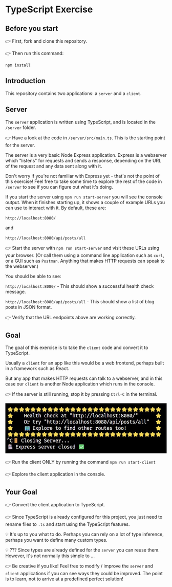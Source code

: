 # TypeScript Exercise

## Before you start

👉 First, fork and clone this repository.

👉 Then run this command:

```
npm install
```

## Introduction

This repository contains two applications: a `server` and a `client`.

## Server

The `server` application is written using TypeScript, and is located in the `/server` folder.

👉 Have a look at the code in `/server/src/main.ts`. This is the starting point for the server.

The server is a very basic Node Express application. Express is a webserver which "listens" for requests and sends a response, depending on the URL of the request and any data sent along with it.

Don't worry if you're not familiar with Express yet - that's not the point of this exercise! Feel free to take some time to explore the rest of the code in `/server` to see if you can figure out what it's doing.

If you start the server using `npm run start-server` you will see the console output. When it finishes starting up, it shows a couple of example URLs you can use to interact with it. By default, these are:

`http://localhost:8080/`

and

`http://localhost:8080/api/posts/all`

👉 Start the server with `npm run start-server` and visit these URLs using your browser. (Or call them using a command line application such as `curl`, or a GUI such as `Postman`. Anything that makes HTTP requests can speak to the webserver.)

You should be able to see:

`http://localhost:8080/` - This should show a successful health check message.

`http://localhost:8080/api/posts/all` - This should show a list of blog posts in JSON format.

👉 Verify that the URL endpoints above are working correctly.

## Goal

The goal of this exercise is to take the `client` code and convert it to TypeScript.

Usually a `client` for an app like this would be a web frontend, perhaps built in a framework such as React.

But any app that makes HTTP requests can talk to a webserver, and in this case our `client` is another Node application which runs in the console.

👉 If the server is still running, stop it by pressing `Ctrl-C` in the terminal.

![Closing the Server](./images/server_close.jpg)

👉 Run the client ONLY by running the command `npm run start-client`

👉 Explore the client application in the console.

## Your Goal

👉 Convert the client application to TypeScript.

👉 Since TypeScript is already configured for this project, you just need to rename files to `.ts` and start using the TypeScript features.

💡 It's up to you what to do. Perhaps you can rely on a lot of type inference, perhaps you want to define many custom types.

💡 ??? Since types are already defined for the `server` you can reuse them. However, it's not normally this simple to ...

👉 Be creative if you like! Feel free to modify / improve the `server` and `client` applications if you can see ways they could be improved. The point is to learn, not to arrive at a predefined perfect solution!
